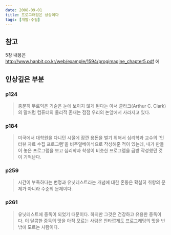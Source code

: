 ```yaml
---
date: 2008-09-01
title: 프로그래밍은 상상이다
tags: [개발-수필]
---
```


## 참고
5장 내용은 <http://www.hanbit.co.kr/web/example/1594/progimagine_chapter5.pdf> 에


## 인상깊은 부분
### p124
> 충분히 무르익은 기술은 눈에 보이지 않게 된다는 아서 클라크(Arthur C. Clark)의 말처럼 컴퓨터의 물리적 존재는 점점 우리의 논앞에서 사라지고 있다.

### p184
> 미국에서 대학원을 다니던 시절에 잠깐 용돈을 벌기 위해서 심리학과 교수의 '인터뷰 자료 수집 프로그램'을 비주얼베이식으로 작성해준 적이 있는데, 
> 내가 만들어 놓은 프로그램을 보고 심리학과 학생이 비슷한 프로그램을 금방 작성했던 것이 기억난다.

### p259
> 시간이 부족하다는 변명과 유닛테스트라는 개념에 대한 혼동은 확실히 취향의 문제가 아니라 수준의 문제이다.

### p261
> 유닛테스트에 중독이 되었기 때문이다. 하지만 그것은 건강하고 유용한 중독이다. 이 달콤한 중독의 맛을 아직 모르는 사람은 안타깝게도 프로그래밍의 맛을 반밖에 모르는 사람이다.
